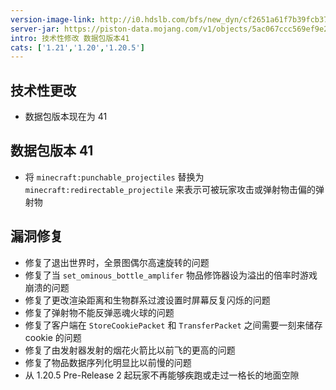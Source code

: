 ```yaml
---
version-image-link: http://i0.hdslb.com/bfs/new_dyn/cf2651a61f7b39fcb37a38c3925f1632558830935.png
server-jar: https://piston-data.mojang.com/v1/objects/5ac067ccc569ef9e2177cf4331c8e82d3e072692/server.jar
intro: 技术性修改 数据包版本41
cats: ['1.21','1.20','1.20.5']
---
```

## 技术性更改
* 数据包版本现在为 41

## 数据包版本 41
* 将 `minecraft:punchable_projectiles` 替换为 `minecraft:redirectable_projectile` 来表示可被玩家攻击或弹射物击偏的弹射物

## 漏洞修复
* 修复了退出世界时，全景图偶尔高速旋转的问题
* 修复了当 `set_ominous_bottle_amplifer` 物品修饰器设为溢出的倍率时游戏崩溃的问题
* 修复了更改渲染距离和生物群系过渡设置时屏幕反复闪烁的问题
* 修复了弹射物不能反弹恶魂火球的问题
* 修复了客户端在 `StoreCookiePacket` 和 `TransferPacket` 之间需要一刻来储存 cookie 的问题
* 修复了由发射器发射的烟花火箭比以前飞的更高的问题
* 修复了物品数据序列化明显比以前慢的问题
* 从 1.20.5 Pre-Release 2 起玩家不再能够疾跑或走过一格长的地面空隙
